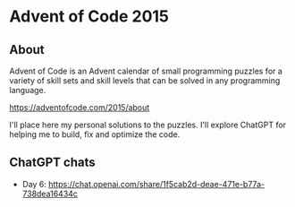 # Advent of Code 2015

## About

Advent of Code is an Advent calendar of small programming puzzles for a variety of skill sets and skill levels that can be solved in any programming language.

<https://adventofcode.com/2015/about>

I'll place here my personal solutions to the puzzles. I'll explore ChatGPT for helping me to build, fix and optimize the code.

## ChatGPT chats

* Day 6: <https://chat.openai.com/share/1f5cab2d-deae-471e-b77a-738dea16434c>
